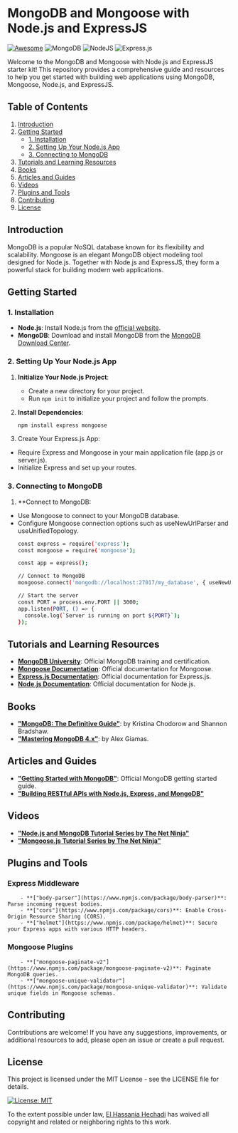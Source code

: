 # MongoDB and Mongoose with Node.js and ExpressJS
[![Awesome](https://cdn.rawgit.com/sindresorhus/awesome/d7305f38d29fed78fa85652e3a63e154dd8e8829/media/badge.svg)](https://github.com/hechadielhassania/Awesome-Express.js)
![MongoDB](https://img.shields.io/badge/MongoDB-%234ea94b.svg?style=for-the-badge&logo=mongodb&logoColor=white)
![NodeJS](https://img.shields.io/badge/node.js-6DA55F?style=for-the-badge&logo=node.js&logoColor=white)
![Express.js](https://img.shields.io/badge/express.js-%23404d59.svg?style=for-the-badge&logo=express&logoColor=%2361DAFB)

Welcome to the MongoDB and Mongoose with Node.js and ExpressJS starter kit! This repository provides a comprehensive guide and resources to help you get started with building web applications using MongoDB, Mongoose, Node.js, and ExpressJS.

## Table of Contents

1. [Introduction](#introduction)
2. [Getting Started](#getting-started)
   - [1. Installation](#1-installation)
   - [2. Setting Up Your Node.js App](#2-setting-up-your-nodejs-app)
   - [3. Connecting to MongoDB](#3-connecting-to-mongodb)
3. [Tutorials and Learning Resources](#tutorials-and-learning-resources)
4. [Books](#books)
5. [Articles and Guides](#articles-and-guides)
6. [Videos](#videos)
7. [Plugins and Tools](#plugins-and-tools)
8. [Contributing](#contributing)
9. [License](#license)

## Introduction

MongoDB is a popular NoSQL database known for its flexibility and scalability. Mongoose is an elegant MongoDB object modeling tool designed for Node.js. Together with Node.js and ExpressJS, they form a powerful stack for building modern web applications.

## Getting Started

### 1. Installation

- **Node.js**: Install Node.js from the [official website](https://nodejs.org/).
- **MongoDB**: Download and install MongoDB from the [MongoDB Download Center](https://www.mongodb.com/try/download/community).

### 2. Setting Up Your Node.js App

1. **Initialize Your Node.js Project**:
   - Create a new directory for your project.
   - Run `npm init` to initialize your project and follow the prompts.

2. **Install Dependencies**:
   ```bash
   npm install express mongoose

3. Create Your Express.js App:
  - Require Express and Mongoose in your main application file (app.js or server.js).
  - Initialize Express and set up your routes.

### 3. Connecting to MongoDB

1. **Connect to MongoDB:
  - Use Mongoose to connect to your MongoDB database.
  - Configure Mongoose connection options such as useNewUrlParser and useUnifiedTopology.
    ```bash
    const express = require('express');
    const mongoose = require('mongoose');
    
    const app = express();
    
    // Connect to MongoDB
    mongoose.connect('mongodb://localhost:27017/my_database', { useNewUrlParser: true, useUnifiedTopology: true });
    
    // Start the server
    const PORT = process.env.PORT || 3000;
    app.listen(PORT, () => {
      console.log(`Server is running on port ${PORT}`);
    });

## Tutorials and Learning Resources
  - **[MongoDB University](https://learn.mongodb.com/)**: Official MongoDB training and certification.
  - **[Mongoose Documentation](https://mongoosejs.com/docs/)**:  Official documentation for Mongoose.
  - **[Express.js Documentation](https://expressjs.com/)**:  Official documentation for Express.js.
  - **[Node.js Documentation](https://nodejs.org/docs/latest/api/)**: Official documentation for Node.js.

## Books
  - **["MongoDB: The Definitive Guide"](https://www.amazon.com/MongoDB-Definitive-Powerful-Scalable-Storage/dp/1491954469)**: by Kristina Chodorow and Shannon Bradshaw.
  - **["Mastering MongoDB 4.x"](https://www.amazon.com/Mastering-MongoDB-4-x-high-fault-tolerant/dp/1789617871)**: by Alex Giamas.

## Articles and Guides
  - **["Getting Started with MongoDB"](https://www.mongodb.com/docs/)**: Official MongoDB getting started guide.
  - **["Building RESTful APIs with Node.js, Express, and MongoDB"](https://www.mongodb.com/resources/languages/express-mongodb-rest-api-tutorial)**

## Videos
  - **["Node.js and MongoDB Tutorial Series by The Net Ninja"](https://www.youtube.com/playlist?list=PL4cUxeGkcC9jpvoYriLI0bY8DOgWZfi6u)**
  - **["Mongoose.js Tutorial Series by The Net Ninja"](https://www.youtube.com/watch?v=ExcRbA7fy_A&list=PL4cUxeGkcC9h77dJ-QJlwGlZlTd4ecZOA)**

## Plugins and Tools

   ### Express Middleware
        - **["body-parser"](https://www.npmjs.com/package/body-parser)**: Parse incoming request bodies.
        - **["cors"](https://www.npmjs.com/package/cors)**: Enable Cross-Origin Resource Sharing (CORS).
        - **["helmet"](https://www.npmjs.com/package/helmet)**: Secure your Express apps with various HTTP headers.

   ### Mongoose Plugins
        - **["mongoose-paginate-v2"](https://www.npmjs.com/package/mongoose-paginate-v2)**: Paginate MongoDB queries.
        - **["mongoose-unique-validator"](https://www.npmjs.com/package/mongoose-unique-validator)**: Validate unique fields in Mongoose schemas.

## Contributing
Contributions are welcome! If you have any suggestions, improvements, or additional resources to add, please open an issue or create a pull request.

## License

This project is licensed under the MIT License - see the LICENSE file for details.

[![License: MIT](https://img.shields.io/badge/License-MIT-yellow.svg)](https://opensource.org/licenses/MIT)

To the extent possible under law, [El Hassania Hechadi](https://hechadielhassania.github.io) has waived all copyright and related or neighboring rights to this work.


